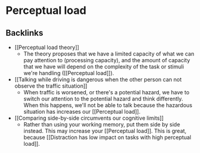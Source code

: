 # Perceptual load
## Backlinks
* [[Perceptual load theory]]
	* The theory proposes that we have a limited capacity of what we can pay attention to (processing capacity), and the amount of capacity that we have will depend on the complexity of the task or stimuli we're handling ([[Perceptual load]]).
* [[Talking while driving is dangerous when the other person can not observe the traffic situation]]
	* When traffic is worsened, or there's a potential hazard, we have to switch our attention to the potential hazard and think differently. When this happens, we'll not be able to talk because the hazardous situation has increases our [[Perceptual load]].
* [[Comparing side-by-side circumvents our cognitive limits]]
	* Rather than using your working memory, put them side by side instead. This may increase your [[Perceptual load]]. This is great, because [[Distraction has low impact on tasks with high perceptual load]].

<!-- #evergreen -->

<!-- {BearID:DD88F6AD-E7FB-425C-A45D-5F531D65475C-81026-00000C21FB082500} -->
